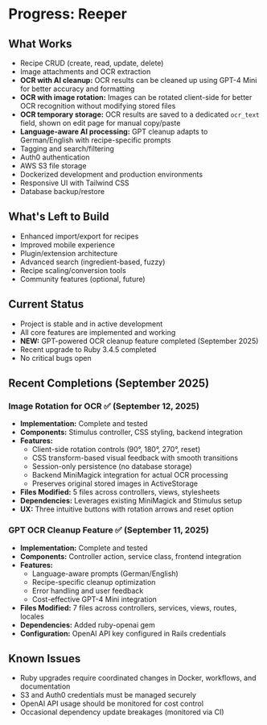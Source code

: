 # Progress: Reeper

## What Works

- Recipe CRUD (create, read, update, delete)
- Image attachments and OCR extraction
- **OCR with AI cleanup:** OCR results can be cleaned up using GPT-4 Mini for better accuracy and formatting
- **OCR with image rotation:** Images can be rotated client-side for better OCR recognition without modifying stored files
- **OCR temporary storage:** OCR results are saved to a dedicated `ocr_text` field, shown on edit page for manual copy/paste
- **Language-aware AI processing:** GPT cleanup adapts to German/English with recipe-specific prompts
- Tagging and search/filtering
- Auth0 authentication
- AWS S3 file storage
- Dockerized development and production environments
- Responsive UI with Tailwind CSS
- Database backup/restore

## What's Left to Build

- Enhanced import/export for recipes
- Improved mobile experience
- Plugin/extension architecture
- Advanced search (ingredient-based, fuzzy)
- Recipe scaling/conversion tools
- Community features (optional, future)

## Current Status

- Project is stable and in active development
- All core features are implemented and working
- **NEW:** GPT-powered OCR cleanup feature completed (September 2025)
- Recent upgrade to Ruby 3.4.5 completed
- No critical bugs open

## Recent Completions (September 2025)

### Image Rotation for OCR ✅ (September 12, 2025)
- **Implementation:** Complete and tested
- **Components:** Stimulus controller, CSS styling, backend integration
- **Features:**
  - Client-side rotation controls (90°, 180°, 270°, reset)
  - CSS transform-based visual feedback with smooth transitions
  - Session-only persistence (no database storage)
  - Backend MiniMagick integration for actual OCR processing
  - Preserves original stored images in ActiveStorage
- **Files Modified:** 5 files across controllers, views, stylesheets
- **Dependencies:** Leverages existing MiniMagick and Stimulus setup
- **UX:** Three intuitive buttons with rotation arrows and reset option

### GPT OCR Cleanup Feature ✅ (September 11, 2025)
- **Implementation:** Complete and tested
- **Components:** Controller action, service class, frontend integration
- **Features:** 
  - Language-aware prompts (German/English)
  - Recipe-specific cleanup optimization
  - Error handling and user feedback
  - Cost-effective GPT-4 Mini integration
- **Files Modified:** 7 files across controllers, services, views, routes, locales
- **Dependencies:** Added ruby-openai gem
- **Configuration:** OpenAI API key configured in Rails credentials

## Known Issues

- Ruby upgrades require coordinated changes in Docker, workflows, and documentation
- S3 and Auth0 credentials must be managed securely
- OpenAI API usage should be monitored for cost control
- Occasional dependency update breakages (monitored via CI)

